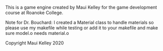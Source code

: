 This is a game engine created by Maui Kelley for the game development course at Roanoke College.

Note for Dr. Bouchard:
  I created a Material class to handle materials so please use my makefile while
  testing or add it to your makefile and make sure model.o needs material.o

Copyright Maui Kelley 2020

